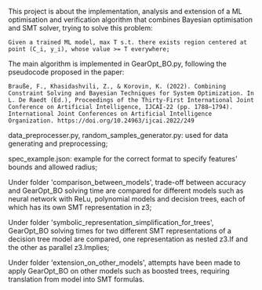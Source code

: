 This project is about the implementation, analysis and extension of a ML optimisation and verification algorithm that combines Bayesian optimisation and SMT solver, trying to solve this problem:
        
    Given a trained ML model, max T s.t. there exists region centered at point (C_i, y_i), whose value >= T everywhere;

The main algorithm is implemented in GearOpt_BO.py, following the pseudocode proposed in the paper:

    Brauße, F., Khasidashvili, Z., & Korovin, K. (2022). Combining Constraint Solving and Bayesian Techniques for System Optimization. In L. De Raedt (Ed.), Proceedings of the Thirty-First International Joint Conference on Artificial Intelligence, IJCAI-22 (pp. 1788–1794). International Joint Conferences on Artificial Intelligence Organization. https://doi.org/10.24963/ijcai.2022/249


data_preprocesser.py, random_samples_generator.py: used for data generating and preprocessing;

spec_example.json: example for the correct format to specify features' bounds and allowed radius;

Under folder 'comparison_between_models', trade-off between accuracy and GearOpt_BO solving time are compared for different models such as neural network with ReLu, polynomial models and decision trees, each of which has its own SMT representation in z3;

Under folder 'symbolic_representation_simplification_for_trees', GearOpt_BO solving times for two different SMT representations of a decision tree model are compared, one representation as nested z3.If and the other as parallel z3.Implies;

Under folder 'extension_on_other_models', attempts have been made to apply GearOpt_BO on other models such as boosted trees, requiring translation from model into SMT formulas.
